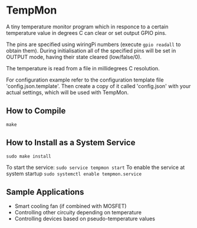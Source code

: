 TempMon
=======

A tiny temperature monitor program which in responce to a certain temperature
value in degrees C can clear or set output GPIO pins.

The pins are specified using wiringPi numbers (execute `gpio readall` to
obtain them).
During initialisation all of the specified pins will be set in OUTPUT mode,
having their state cleared (low/false/0).

The temperature is read from a file in millidegrees C resolution.

For configuration example refer to the configuration template file
'config.json.template'. Then create a copy of it called 'config.json' with your
actual settings, which will be used with TempMon.


How to Compile
--------------

`make`

How to Install as a System Service
---------------------------------

`sudo make install`

To start the service: `sudo service tempmon start`
To enable the service at system startup `sudo systemctl enable tempmon.service`



Sample Applications
------------------

* Smart cooling fan (if combined with MOSFET)
* Controlling other circuity depending on temperature
* Controlling devices based on pseudo-temperature values
